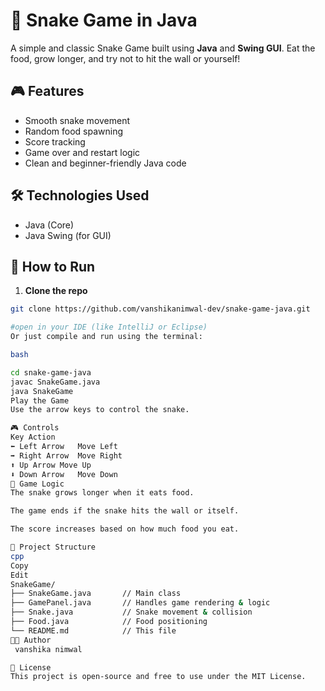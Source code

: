 # 🐍 Snake Game in Java

A simple and classic Snake Game built using **Java** and **Swing GUI**. Eat the food, grow longer, and try not to hit the wall or yourself!

## 🎮 Features
- Smooth snake movement
- Random food spawning
- Score tracking
- Game over and restart logic
- Clean and beginner-friendly Java code

## 🛠️ Technologies Used
- Java (Core)
- Java Swing (for GUI)
## 🚀 How to Run

1. **Clone the repo**  
```bash
git clone https://github.com/vanshikanimwal-dev/snake-game-java.git

#open in your IDE (like IntelliJ or Eclipse)
Or just compile and run using the terminal:

bash

cd snake-game-java
javac SnakeGame.java
java SnakeGame
Play the Game
Use the arrow keys to control the snake.

🎮 Controls
Key	Action
⬅️ Left Arrow	Move Left
➡️ Right Arrow	Move Right
⬆️ Up Arrow	Move Up
⬇️ Down Arrow	Move Down
🧠 Game Logic
The snake grows longer when it eats food.

The game ends if the snake hits the wall or itself.

The score increases based on how much food you eat.

📁 Project Structure
cpp
Copy
Edit
SnakeGame/
├── SnakeGame.java       // Main class
├── GamePanel.java       // Handles game rendering & logic
├── Snake.java           // Snake movement & collision
├── Food.java            // Food positioning
└── README.md            // This file
👨‍💻 Author
 vanshika nimwal

📃 License
This project is open-source and free to use under the MIT License.
